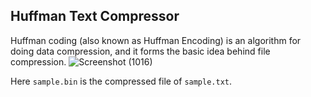 ## Huffman Text Compressor

Huffman coding (also known as Huffman Encoding) is an algorithm for doing data compression, and it forms the basic idea behind file compression. 
![Screenshot (1016)](https://user-images.githubusercontent.com/93373968/181934722-5ed64139-a79e-4c54-b535-24c42c25479d.jpg)

Here `sample.bin` is the compressed file of `sample.txt`.
